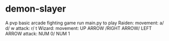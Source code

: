 # demon-slayer
A pvp basic arcade fighting game
run main.py to play
Raiden:
 movement: a/ d/ w
 attack: r/ t
Wizard:
 movement: UP ARROW /RIGHT ARROW/ LEFT ARROW
 attack: NUM 0/ NUM 1 
